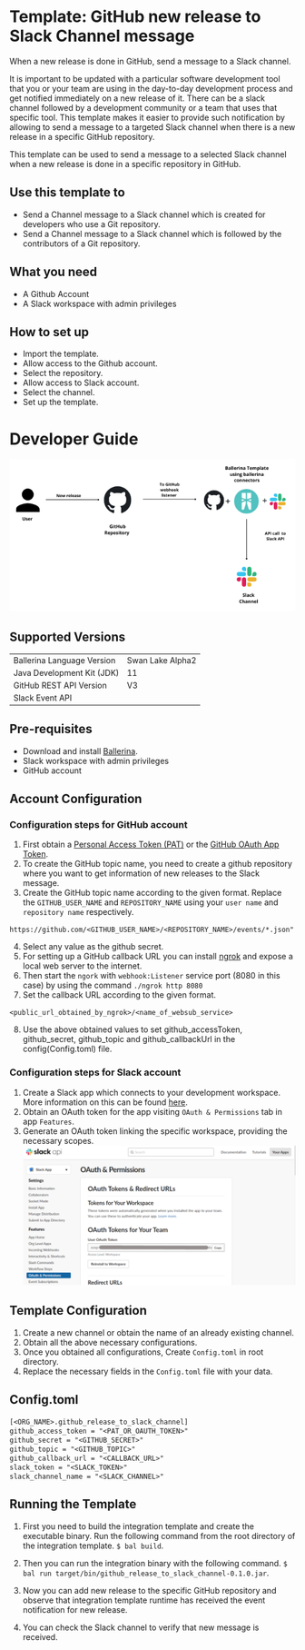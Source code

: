 # Template: GitHub new release to Slack Channel message
When a new release is done in GitHub, send a message to a Slack channel. <br>

It is important to be updated with a particular software development tool that you or your team are using in the day-to-day development process and get notified immediately on a new release of it. There can be a slack channel followed by a development community or a team that uses that specific tool. This template makes it easier to provide such notification by allowing to send a message to a targeted Slack channel when there is a new release in a specific GitHub repository.

This template can be used to send a message to a selected Slack channel when a new release is done in a specific repository in GitHub.

## Use this template to
- Send a Channel message to a Slack channel which is created for developers who use a Git repository.
- Send a Channel message to a Slack channel which is followed by the contributors of a Git repository.

## What you need
- A Github Account
- A Slack workspace with admin privileges

## How to set up
- Import the template.
- Allow access to the Github account.
- Select the repository.
- Allow access to Slack account.
- Select the channel.
- Set up the template. 

# Developer Guide

<p align="center">
<img src="./docs/images/template_flow.png?raw=true" alt="Github-Slack Integration template overview"/>
</p>

## Supported Versions

<table>
  <tr>
   <td>Ballerina Language Version
   </td>
   <td>Swan Lake Alpha2
   </td>
  </tr>
  <tr>
   <td>Java Development Kit (JDK)
   </td>
   <td>11
   </td>
  </tr>
  <tr>
   <td>GitHub REST API Version
   </td>
   <td>V3
   </td>
  </tr>
  <tr>
   <td>Slack Event API
   </td>
   <td>
   </td>
  </tr>
</table>

## Pre-requisites
* Download and install [Ballerina](https://ballerinalang.org/downloads/).
* Slack workspace with admin privileges
* GitHub account

## Account Configuration
### Configuration steps for GitHub account
1. First obtain a [Personal Access Token (PAT)](https://docs.github.com/en/github/authenticating-to-github/creating-a-personal-access-token) or the [GitHub OAuth App Token](https://docs.github.com/en/developers/apps/creating-an-oauth-app).
2. To create the GitHub topic name, you need to create a github repository where you want to get information of new 
releases to the Slack message.
3. Create the GitHub topic name according to the given format. Replace the `GITHUB_USER_NAME` and `REPOSITORY_NAME` using 
your `user name` and `repository name` respectively.
  
```
https://github.com/<GITHUB_USER_NAME>/<REPOSITORY_NAME>/events/*.json"
```
4. Select any value as the github secret.
5. For setting up a GitHub callback URL you can install [ngrok](https://ngrok.com/docs) and expose a local web server to 
the internet.
6. Then start the `ngork` with `webhook:Listener` service port (8080 in this case) by using the command `./ngrok http 8080`
7. Set the callback URL according to the given format. 
```
<public_url_obtained_by_ngrok>/<name_of_websub_service>
```
8. Use the above obtained values to set github_accessToken, github_secret, github_topic and github_callbackUrl in the 
config(Config.toml) file.

### Configuration steps for Slack account
1. Create a Slack app which connects to your development workspace. More information on this can be found [here](https://api.slack.com/start).
2. Obtain an OAuth token for the app visiting `OAuth & Permissions` tab in app `Features`.
3. Generate an OAuth token linking the specific workspace, providing the necessary scopes.
![Creating Slack OAuth token](docs/images/slack_token.png?raw=true)

## Template Configuration

1. Create a new channel or obtain the name of an already existing channel.
2. Obtain all the above necessary configurations.
3. Once you obtained all configurations, Create `Config.toml` in root directory.
4. Replace the necessary fields in the `Config.toml` file with your data.

## Config.toml 

```
[<ORG_NAME>.github_release_to_slack_channel]
github_access_token = "<PAT_OR_OAUTH_TOKEN>"  
github_secret = "<GITHUB_SECRET>"  
github_topic = "<GITHUB_TOPIC>"  
github_callback_url = "<CALLBACK_URL>"  
slack_token = "<SLACK_TOKEN>"  
slack_channel_name = "<SLACK_CHANNEL>" 
```

## Running the Template

1. First you need to build the integration template and create the executable binary. Run the following command from the 
root directory of the integration template. 
`$ bal build`. 

2. Then you can run the integration binary with the following command. 
`$  bal run target/bin/github_release_to_slack_channel-0.1.0.jar`. 

3. Now you can add new release to the specific GitHub repository and observe that integration template runtime has 
received the event notification for new release.

4. You can check the Slack channel to verify that new message is received. 
